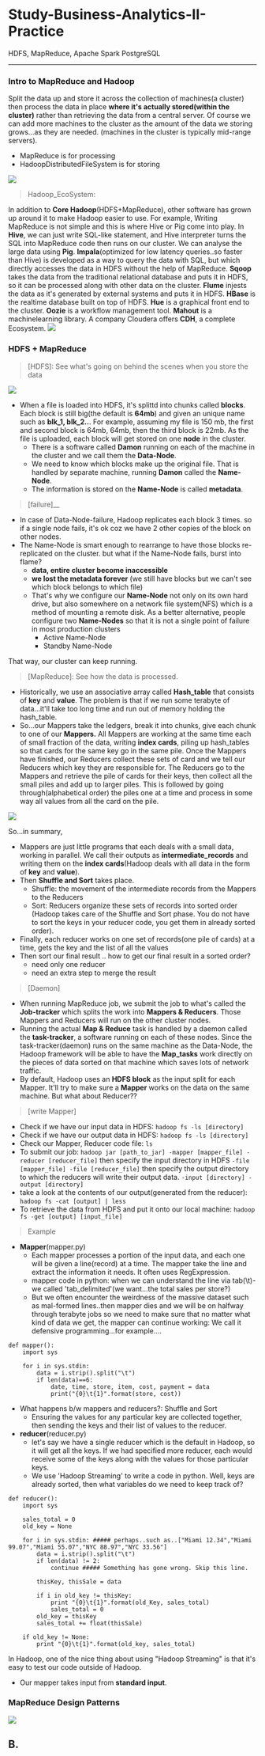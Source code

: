 # Study-Business-Analytics-II-Practice
HDFS, MapReduce, Apache Spark PostgreSQL

---------------------------------------------------------------------------------------------------------------------------
### Intro to MapReduce and Hadoop
Split the data up and store it across the collection of machines(a cluster) then process the data in place **where it's actually stored(within the cluster)** rather than retrieving the data from a central server. Of course we can add more machines to the cluster as the amount of the data we storing grows...as they are needed. (machines in the cluster is typically mid-range servers).
 - MapReduce is for processing
 - HadoopDistributedFileSystem is for storing
<img src="https://user-images.githubusercontent.com/31917400/44551518-5663b580-a71f-11e8-82dc-06ef1678a83c.jpg" />

> Hadoop_EcoSystem:

In addition to **Core Hadoop**(HDFS+MapReduce), other software has grown up around it to make Hadoop easier to use. For example, Writing MapReduce is not simple and this is where Hive or Pig come into play. In **Hive**, we can just write SQL-like statement, and Hive interpreter turns the SQL into MapReduce code then runs on our cluster. We can analyse the large data using **Pig**. **Impala**(optimized for low latency queries..so faster than Hive) is developed as a way to query the data with SQL, but which directly accesses the data in HDFS without the help of MapReduce. **Sqoop** takes the data from the traditional relational database and puts it in HDFS, so it can be processed along with other data on the cluster. **Flume** injests the data as it's generated by external systems and puts it in HDFS. **HBase** is the realtime database built on top of HDFS. **Hue** is a graphical front end to the cluster. **Oozie** is a workflow management tool. **Mahout** is a machinelearning library. A company Cloudera offers **CDH**, a complete Ecosystem.              <img src="https://user-images.githubusercontent.com/31917400/44554202-f7566e80-a727-11e8-862c-a3a2d034549c.jpg" />

### HDFS + MapReduce
> [HDFS]: See what's going on behind the scenes when you store the data
<img src="https://user-images.githubusercontent.com/31917400/44589197-ccaff880-a7af-11e8-8989-9bb3e89718db.jpg" />

 - When a file is loaded into HDFS, it's splittd into chunks called **blocks**. Each block is still big(the default is **64mb**) and given an unique name such as **blk_1, blk_2..**. For example, assuming my file is 150 mb, the first and second block is 64mb, 64mb, then the third block is 22mb. As the file is uploaded, each block will get stored on one **node** in the cluster. 
   - There is a software called **Damon** running on each of the machine in the cluster and we call them the **Data-Node**. 
   - We need to know which blocks make up the original file. That is handled by separate machine, running **Damon** called the **Name-Node**.
   - The information is stored on the **Name-Node** is called **metadata**.

> [failure]__
 - In case of Data-Node-failure, Hadoop replicates each block 3 times. so if a single node fails, it's ok coz we have 2 other copies of the block on other nodes. 
 - The Name-Node is smart enough to rearrange to have those blocks re-replicated on the cluster. but what if the Name-Node fails, burst into flame? 
   - **data, entire cluster become inaccessible**
   - **we lost the metadata forever** (we still have blocks but we can't see which block belongs to which file)
   - That's why we configure our **Name-Node** not only on its own hard drive, but also somewhere on a network file system(NFS) which is a method of mounting a remote disk. As a better alternative, people configure two **Name-Nodes** so that it is not a single point of failure in most production clusters
     - Active Name-Node
     - Standby Name-Node 
     
That way, our cluster can keep running.

> [MapReduce]: See how the data is processed.
 - Historically, we use an associative array called **Hash_table** that consists of **key** and **value**. The problem is that if we run some terabyte of data...it'll take too long time and run out of memory holding the hash_table. 
 - So...our Mappers take the ledgers, break it into chunks, give each chunk to one of our **Mappers.** All Mappers are working at the same time each of small fraction of the data, writing **index cards**, piling up hash_tables so that cards for the same key go in the same pile. Once the Mappers have finished, our Reducers collect these sets of card and we tell our Reducers which key they are responsible for. The Reducers go to the Mappers and retrieve the pile of cards for their keys, then collect all the small piles and add up to larger piles. This is followed by going through(alphabetical order) the piles one at a time and process in some way all values from all the card on the pile.
<img src="https://user-images.githubusercontent.com/31917400/44621428-48886e80-a89e-11e8-9224-4247dde159c6.jpg" />

So...in summary,
 - Mappers are just little programs that each deals with a small data, working in parallel. We call their outputs as **intermediate_records** and writing them on the **index cards**(Hadoop deals with all data in the form of **key** and **value**). 
 - Then **Shuffle and Sort** takes place.
   - Shuffle: the movement of the intermediate records from the Mappers to the Reducers
   - Sort: Reducers organize these sets of records into sorted order (Hadoop takes care of the Shuffle and Sort phase. You do not have to sort the keys in your reducer code, you get them in already sorted order). 
 - Finally, each reducer works on one set of records(one pile of cards) at a time, gets the key and the list of all the values
 - Then sort our final result .. how to get our final result in a sorted order?
   - need only one reducer
   - need an extra step to merge the result

> [Daemon]
 - When running MapReduce job, we submit the job to what's called the **Job-tracker** which splits the work into **Mappers & Reducers**. Those Mappers and Reducers will run on the other cluster nodes. 
 - Running the actual **Map & Reduce** task is handled by a daemon called the **task-tracker**, a software running on each of these nodes. Since the task-tracker(daemon) runs on the same machine as the Data-Node, the Hadoop framework will be able to have the **Map_tasks** work directly on the pieces of data sorted on that machine which saves lots of network traffic. 
 - By default, Hadoop uses an **HDFS block** as the input split for each Mapper. It'll try to make sure a **Mapper** works on the data on the same machine. But what about Reducer??

> [write Mapper]
 - Check if we have our input data in HDFS: `hadoop fs -ls [directory]`
 - Check if we have our output data in HDFS: `hadoop fs -ls [directory]` 
 - Check our Mapper, Reducer code file: `ls`
 - To submit our job: `hadoop jar [path_to_jar] -mapper [mapper_file] -reducer [reducer_file]` then specify the input directory in HDFS `-file [mapper_file] -file [reducer_file]` then specify the output directory to which the reducers will write their output data. `-input [directory] -output [directory]`
 - take a look at the contents of our output(generated from the reducer): `hadoop fs -cat [output] | less`
 - To retrieve the data from HDFS and put it onto our local machine: `hadoop fs -get [output] [input_file]`
 
> Example

 - __Mapper__(mapper.py)
   - Each mapper processes a portion of the input data, and each one will be given a line(record) at a time. The mapper take the line and extract the information it needs. It often uses RegExpression.
   - mapper code in python: when we can understand the line via tab(\t)- we called 'tab_delimited'(we want...the total sales per store?)
   - But we often encounter the weirdness of the massive dataset such as mal-formed lines..then mapper dies and we will be on halfway through terabyte jobs so we need to make sure that no matter what kind of data we get, the mapper can continue working: We call it defensive programming...for example....
```
def mapper():
    import sys
    
    for i in sys.stdin:
        data = i.strip().split("\t")
        if len(data)==6:
            date, time, store, item, cost, payment = data
            print("{0}\t{1}".format(store, cost))
```
 - What happens b/w mappers and reducers?: Shuffle and Sort
   - Ensuring the values for any particular key are collected together, then sending the keys and their list of values to the reducer.  
 - __reducer__(reducer.py)
   - let's say we have a single reducer which is the default in Hadoop, so it will get all the keys. If we had specified more reducer, each would receive some of the keys along with the values for those particular keys.
   - We use 'Hadoop Streaming' to write a code in python. Well, keys are already sorted, then what variables do we need to keep track of? 
```
def reducer():
    import sys
    
    sales_total = 0
    old_key = None
    
    for i in sys.stdin: ##### perhaps..such as..["Miami 12.34","Miami 99.07","Miami 55.07","NYC 88.97","NYC 33.56"]
        data = i.strip().split("\t")
        if len(data) != 2:
            continue ##### Something has gone wrong. Skip this line.
            
        thisKey, thisSale = data
        
        if i in old_key != thisKey:
            print "{0}\t{1}".format(old_Key, sales_total)
            sales_total = 0
        old_key = thisKey
        sales_total += float(thisSale)
    
    if old_key != None:
        print "{0}\t{1}".format(old_key, sales_total)
```
In Hadoop, one of the nice thing about using "Hadoop Streaming" is that it's easy to test our code outside of Hadoop.
 - Our mapper takes input from **standard input**.  

### MapReduce Design Patterns
<img src="https://user-images.githubusercontent.com/31917400/44629611-bd64b280-a949-11e8-9e90-2222075881e3.jpg" />



## B. 







